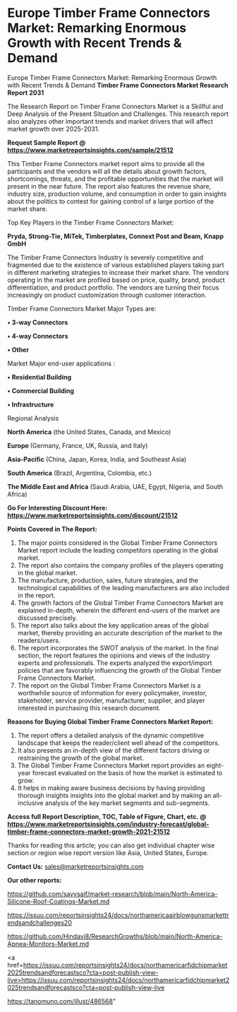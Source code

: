 # Europe Timber Frame Connectors Market: Remarking Enormous Growth with Recent Trends & Demand
Europe Timber Frame Connectors Market: Remarking Enormous Growth with Recent Trends & Demand
<strong>Timber Frame Connectors Market Research Report 2031</strong>

The Research Report on Timber Frame Connectors Market is a Skillful and Deep Analysis of the Present Situation and Challenges. This research report also analyzes other important trends and market drivers that will affect market growth over 2025-2031.

<strong>Request Sample Report @ <a href=https://www.marketreportsinsights.com/sample/21512>https://www.marketreportsinsights.com/sample/21512</a></strong>

This Timber Frame Connectors market report aims to provide all the participants and the vendors will all the details about growth factors, shortcomings, threats, and the profitable opportunities that the market will present in the near future. The report also features the revenue share, industry size, production volume, and consumption in order to gain insights about the politics to contest for gaining control of a large portion of the market share.

Top Key Players in the Timber Frame Connectors Market:

<strong>Pryda, Strong-Tie, MiTek, Timberplates, Connext Post and Beam, Knapp GmbH</strong>

The Timber Frame Connectors Industry is severely competitive and fragmented due to the existence of various established players taking part in different marketing strategies to increase their market share. The vendors operating in the market are profiled based on price, quality, brand, product differentiation, and product portfolio. The vendors are turning their focus increasingly on product customization through customer interaction.

Timber Frame Connectors Market Major Types are:

<strong>• 3-way Connectors

• 4-way Connectors

• Other</strong>

Market Major end-user applications :

<strong>• Residential Building

• Commercial Building

• Infrastructure</strong>

Regional Analysis

</u><strong><b>North America</b></strong> (the United States, Canada, and Mexico)

<strong><b>Europe </b></strong>(Germany, France, UK, Russia, and Italy)

<strong><b>Asia-Pacific</b></strong> (China, Japan, Korea, India, and Southeast Asia)

<strong><b>South America</b></strong> (Brazil, Argentina, Colombia, etc.)

<strong><b>The Middle East and Africa</b></strong> (Saudi Arabia, UAE, Egypt, Nigeria, and South Africa)

<strong>Go For Interesting Discount Here: <a href=https://www.marketreportsinsights.com/discount/21512>https://www.marketreportsinsights.com/discount/21512</a></strong>

<strong>Points Covered in The Report:</strong>
<ol>
  <li>The major points considered in the Global Timber Frame Connectors Market report include the leading competitors operating in the global market.</li>
  <li>The report also contains the company profiles of the players operating in the global market.</li>
  <li>The manufacture, production, sales, future strategies, and the technological capabilities of the leading manufacturers are also included in the report.</li>
  <li>The growth factors of the Global Timber Frame Connectors Market are explained in-depth, wherein the different end-users of the market are discussed precisely.</li>
  <li>The report also talks about the key application areas of the global market, thereby providing an accurate description of the market to the readers/users.</li>
  <li>The report incorporates the SWOT analysis of the market. In the final section, the report features the opinions and views of the industry experts and professionals. The experts analyzed the export/import policies that are favorably influencing the growth of the Global Timber Frame Connectors Market.</li>
  <li>The report on the Global Timber Frame Connectors Market is a worthwhile source of information for every policymaker, investor, stakeholder, service provider, manufacturer, supplier, and player interested in purchasing this research document.</li>
</ol>
<strong>Reasons for Buying Global Timber Frame Connectors Market Report:</strong>

<ol>
  <li>The report offers a detailed analysis of the dynamic competitive landscape that keeps the reader/client well ahead of the competitors.</li>
  <li>It also presents an in-depth view of the different factors driving or restraining the growth of the global market.</li>
  <li>The Global Timber Frame Connectors Market report provides an eight-year forecast evaluated on the basis of how the market is estimated to grow.</li>
  <li>It helps in making aware business decisions by having providing thorough insights insights into the global market and by making an all-inclusive analysis of the key market segments and sub-segments.</li>
</ol>
<strong>Access full Report Description, TOC, Table of Figure, Chart, etc. @ <a href=https://www.marketreportsinsights.com/industry-forecast/global-timber-frame-connectors-market-growth-2021-21512>https://www.marketreportsinsights.com/industry-forecast/global-timber-frame-connectors-market-growth-2021-21512</a></strong>


Thanks for reading this article; you can also get individual chapter wise section or region wise report version like Asia, United States, Europe.

<strong>Contact Us:</strong>
sales@marketreportsinsights.com

<strong>Our other reports:</strong>

<a href=https://github.com/sayysaif/market-research/blob/main/North-America-Silicone-Roof-Coatings-Market.md>https://github.com/sayysaif/market-research/blob/main/North-America-Silicone-Roof-Coatings-Market.md</a>

<a href=https://issuu.com/reportsinsights24/docs/northamericaairblowgunsmarkettrendsandchallenges20>https://issuu.com/reportsinsights24/docs/northamericaairblowgunsmarkettrendsandchallenges20</a>

<a href=https://github.com/Hindavi8/ResearchGrowths/blob/main/North-America-Apnea-Monitors-Market.md>https://github.com/Hindavi8/ResearchGrowths/blob/main/North-America-Apnea-Monitors-Market.md</a>

<a href=https://issuu.com/reportsinsights24/docs/northamericarfidchipmarket2025trendsandforecastsco?cta=post-publish-view-live>https://issuu.com/reportsinsights24/docs/northamericarfidchipmarket2025trendsandforecastsco?cta=post-publish-view-live</a>

<a href=https://tanomuno.com/illust/486568>https://tanomuno.com/illust/486568</a>"
